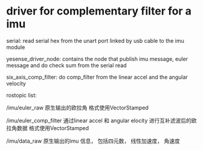 # driver for complementary filter for a imu

serial: read serial hex from the unart port linked by usb cable to the imu module


yesense_driver_node: contains the node that publish imu message, euler message and do check sum from the serial read

six_axis_comp_filter: do comp_filter from the linear accel and the angular velocity

rostopic list:

/imu/euler_raw 原生输出的欧拉角 格式使用VectorStamped

/imu/euler_comp_filter 通过linear accel 和 angular elocity 进行互补滤波后的欧拉角数据  格式使用VectorStamped

/imu/data_raw 原生输出的imu 信息， 包括四元数， 线性加速度， 角速度

